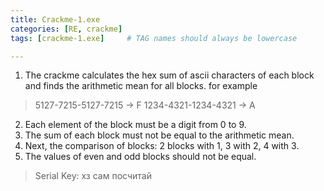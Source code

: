 ```yaml
---
title: Crackme-1.exe
categories: [RE, crackme]
tags: [crackme-1.exe]     # TAG names should always be lowercase

---
```



1. The crackme calculates the hex sum of ascii characters of each block and finds the arithmetic mean for all blocks. for example
> 5127-7215-5127-7215 -> F
> 1234-4321-1234-4321 -> A
2. Each element of the block must be a digit from 0 to 9.
3. The sum of each block must not be equal to the arithmetic mean.
4. Next, the comparison of blocks: 2 blocks with 1, 3 with 2, 4 with 3.
5. The values of even and odd blocks should not be equal.


> Serial Key: хз сам посчитай











